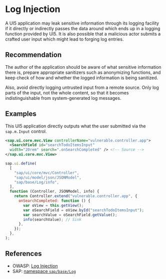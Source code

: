 # Log Injection

A UI5 application may leak sensitive information through its logging facility if it directly or indirectly passes the data around which ends up in a logging function provided by UI5. It is also possible that a malicious actor submits a crafted user input which might lead to forging log entries.

## Recommendation

The author of the application should be aware of what sensitive information there is, prepare appropriate sanitizers such as anonymizing functions, and keep check of how and whether the logged information is being sanitized.

Also, avoid directly logging untrusted input from a remote source. Only log parts of the input, not the whole content, so that it becomes indistinguishable from system-generated log messages.

## Examples

This UI5 application directly outputs what the user submitted via the `sap.m.Input` control.

``` xml
<sap.ui.core.mvc.View controllerName="vulnerable.controller.app">
  <SearchField id="searchTodoItemsInput"
  width="20rem" search=".onSearchCompleted" /> <!-- Source -->
</sap.ui.core.mvc.View>
```

``` javascript
sap.ui.define(
  [
    "sap/ui/core/mvc/Controller",
    "sap/ui/model/json/JSONModel",
    "sap/base/Log/info",
  ],
  function (Controller, JSONModel, info) {
    return Controller.extend("vulnerable.controller.app", {
      onSearchCompleted: function () {
        var oView = this.getView();
        var oSearchField = oView.byId("searchTodoItemsInput");
        var searchValue = oSearchField.getValue();
        info(searchValue); // Sink
      },
    });
  },
);
```

## References

- OWASP: [Log Injection](https://www.owasp.org/index.php/Log_Injection)
- SAP: [namespace `sap/base/Log`](https://sapui5.hana.ondemand.com/sdk/#api/module:sap/base/Log)
